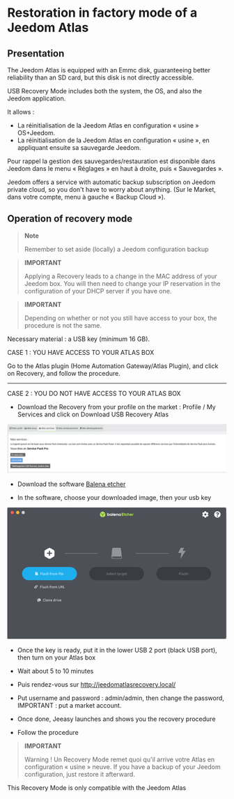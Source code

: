 # Restoration in factory mode of a Jeedom Atlas

## Presentation

The Jeedom Atlas is equipped with an Emmc disk, guaranteeing better reliability than an SD card, but this disk is not directly accessible.

USB Recovery Mode includes both the system, the OS, and also the Jeedom application.

It allows :

- La réinitialisation  de la Jeedom Atlas en configuration « usine » OS+Jeedom.
- La réinitialisation  de la Jeedom Atlas en configuration « usine », en appliquant ensuite sa sauvegarde Jeedom.

Pour rappel la gestion des sauvegardes/restauration est disponible dans Jeedom dans le menu « Réglages » en haut à droite, puis « Sauvegardes ».

Jeedom offers a service with automatic backup subscription on Jeedom private cloud, so you don't have to worry about anything. (Sur le Market, dans votre compte, menu à gauche « Backup Cloud »).

## Operation of recovery mode

>**Note**
>
>Remember to set aside (locally) a Jeedom configuration backup

>**IMPORTANT**
>
>Applying a Recovery leads to a change in the MAC address of your Jeedom box. You will then need to change your IP reservation in the configuration of your DHCP server if you have one.

>**IMPORTANT**
>
>Depending on whether or not you still have access to your box, the procedure is not the same.



Necessary material : a USB key (minimum 16 GB).




CASE 1 : YOU HAVE ACCESS TO YOUR ATLAS BOX


Go to the Atlas plugin (Home Automation Gateway/Atlas Plugin), and click on Recovery, and follow the procedure.

***



CASE 2 : YOU DO NOT HAVE ACCESS TO YOUR ATLAS BOX



- Download the Recovery from your profile on the market : Profile / My Services and click on Download USB Recovery Atlas

![profilrecovery](images/profilrecovery.png)



- Download the software [Balena etcher](https://www.balena.io/etcher/)



- In the software, choose your downloaded image, then your usb key 

![balenaetcher](images/balenaetcher.png)



- Once the key is ready, put it in the lower USB 2 port (black USB port), then turn on your Atlas box



- Wait about 5 to 10 minutes



- Puis rendez-vous sur http://jeedomatlasrecovery.local/



- Put username and password :  admin/admin, then change the password, IMPORTANT : put a market account.



- Once done, Jeeasy launches and shows you the recovery procedure



- Follow the procedure




> **IMPORTANT**
>
> Warning ! Un Recovery Mode remet quoi qu'il arrive votre Atlas en configuration « usine » neuve. If you have a backup of your Jeedom configuration, just restore it afterward.
> 

This Recovery Mode is only compatible with the Jeedom Atlas
